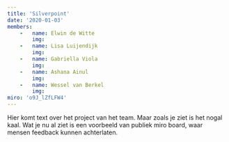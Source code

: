 ```yaml
---
title: 'Silverpoint'
date: '2020-01-03'
members:
    -   name: Elwin de Witte
        img:
    -   name: Lisa Luijendijk
        img:
    -   name: Gabriella Viola
        img:
    -   name: Ashana Ainul
        img:
    -   name: Wessel van Berkel
        img:
miro: 'o9J_lZfLFW4'
---
```


Hier komt text over het project van het team. Maar zoals je ziet is het nogal kaal. Wat je nu al ziet is een voorbeeld van publiek miro board, waar mensen feedback kunnen achterlaten.




